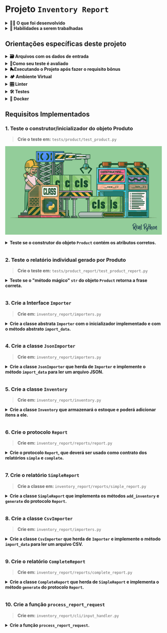 # Projeto `Inventory Report`

<details>
<summary><strong>🧑‍💻 O que foi desenvolvido</strong></summary>
  <br />

Neste projeto, foi desenvolvido um **gerador de relatórios**. O objetivo fio receber arquivos contendo informações sobre um estoque específico e, em seguida, produzir um relatório abrangente com base nesses dados. Esses dados de estoque podem ser obtidos de duas fontes:

-   Através da importação de um arquivo `CSV`;

-   Através da importação de um arquivo `JSON`;

Além disso, o relatório final possuirá duas versões: **simples** e **completa**.

</details>

<details>
  <summary><strong> 📝 Habilidades a serem trabalhadas </strong></summary>
  <br />

Neste projeto, verificamos se você é capaz de:

-   Aplicar conceitos de Programação Orientada a Objetos em Python;

-   Implementar leitura e escrita de arquivos `CSV` e `JSON` em Python;

</details>

## Orientações específicas deste projeto

<details>
  <summary><strong>🗃️ Arquivos com os dados de entrada</strong></summary><br />
  
Dois formatos de importação estão disponíveis no diretório <code>data</code> dentro do diretório <code>inventory_report</code>. Confira o exemplo de formato eles:

<strong>Arquivos CSV</strong>
Os arquivos **CSV** são separados por vírgula, como no exemplo abaixo:

```CSV
id,product_name,company_name,manufacturing_date,expiration_date,serial_number,storage_instructions
1,cadeira,Target Corporation,2021-02-18,2025-09-17,CR25,empilhadas
2,mesa,"Galena Madeira, Inc.",2022-12-06,2026-12-25,FR29,desmontadas
3,abajur,Keen Iluminação,2019-12-22,2025-11-07,CZ09,em caixas
```

<strong>Arquivos JSON</strong>
Os arquivos JSON seguem o seguinte modelo:

```json
[
    {
        "id": "1",
        "product_name": "Borracha",
        "company_name": "Papelaria Solar",
        "manufacturing_date": "2021-07-04",
        "expiration_date": "2029-02-09",
        "serial_number": "FR48",
        "storage_instructions": "Ao abrigo de luz solar"
    }
]
```

</details>

<details>
  <summary>
    <b>📌Como seu teste é avaliado</b>
  </summary> 
  <br />

Seus testes precisam estar passando. Isso feito, o <strong>teste da Trybe</strong> irá avaliar se o <strong>seu teste</strong> passa quando recebe uma implementação correta e confirmará que ele está falhando em alguns casos em que deve falhar.

Para estes testes que esperemos que falhe, o requisito será considerado atendido quando a resposta do Pytest for <code>XFAIL(Expected Fail)</code>, ao invés de <code>PASS</code> ou <code>FAIL</code>.

</details>

<details>
  <summary><strong>🛼Executando o Projeto após fazer o requisito bônus</strong></summary>
  <br />
  
Após implementar o requisito bônus, seu programa deverá ser executável <strong>via linha de comando</strong>.

O comando a ser executado será `ir`. Para que ele funcione em seu ambiente é preciso antes instalar o próprio código como um pacote pip:
<code>pip install .</code>

Agora você poderá chamar o comando `ir` passando seus argumentos:

<code>ir - p `argumento1` -t `argumento2`</code>

-   **argumento1** deve receber o caminho de um diretório com os arquivos de estoque à serem importados. Os arquivos dentro do diretório podem ser `csv`s ou `json`s.

-   **argumento2** pode receber duas strings: `simple` ou `complete`, cada uma gerando o respectivo tipo de relatório.

</details>

<details>
  <summary><strong>🏕️ Ambiente Virtual</strong></summary>
  <br />
  
O Python oferece um recurso chamado de ambiente virtual, que permite sua máquina rodar diferentes tipos de projetos com diferentes versões de bibliotecas sem conflitos. Da mesma forma que, por exemplo, o `npm` faz num projeto em _JavaScript_, garantindo que cada projeto tenha suas dependências e que eles não entrem em conflito.

1. Criar o ambiente virtual

```bash
python3 -m venv .venv
```

2. Ativar o ambiente virtual

```bash
source .venv/bin/activate
```

3. Instalar as dependências no ambiente virtual

```bash
python3 -m pip install -r dev-requirements.txt
```

Com o seu ambiente virtual ativo, as dependências serão instaladas neste ambiente. Quando precisar desativar o ambiente virtual, execute o comando `deactivate`. Lembre-se de ativar novamente quando voltar a trabalhar no projeto.

O arquivo `dev-requirements.txt` contém todas as dependências que serão utilizadas no projeto. Ele é como um `package.json` de um projeto `Node.js`.

Se o VS Code não reconhecer as dependências instaladas no ambiente virtual criado, será necessário informar o caminho do interpretador Python. Para isso, abra o VS Code e pressione `Ctrl + Shift + P` (no Mac, `Cmd + Shift + P`) e digite `Python: Select Interpreter`. Selecione o interpretador que possui o caminho `./.venv/bin/python` no nome.

</details>

<details>
<summary><strong>🎛 Linter</strong></summary>
  <br />

Para garantir a qualidade do código, foi utilizado nesse projeto o linter `Flake8`. Assim o código está alinhado com as boas práticas de desenvolvimento, sendo mais legível e de fácil manutenção! Para poder executar o `Flake8`, certifique-se de ter seguido os passos do tópico [**🏕️ Ambiente Virtual**] dentro do repositório.

Para rodá-lo localmente no repositório, execute o comando a seguir:

```bash
python3 -m flake8
```

Se a análise do `Flake8` encontrar problemas no seu código, tais problemas serão mostrados no seu terminal. Se não houver problema no seu código, nada será impresso no seu terminal.

Você pode também pode contar com a ajuda do `Flake8` no `VSCode`. Para isso, basta instalar a [extensão oficial do VS Code para a linguagem Python](https://marketplace.visualstudio.com/items?itemName=ms-python.python).

</details>

<details>
  <summary><strong>🛠 Testes</strong></summary>
  <br />

Para executar os testes certifique-se de que você está com o ambiente virtual ativado.

<strong>Executar os testes</strong>

```bash
python3 -m pytest
```

O arquivo `pyproject.toml` já configura corretamente o `pytest`. Entretanto, caso você queira que os testes gerem uma saída mais verbosa completa, o comando é:

```bash
python3 -m pytest -s -vv
```

O `pytest` possui diversos parâmetros que podem ser utilizados para executar os testes de diferentes formas. Alguns exemplos são:

```bash
python3 -m pytest tests/test_nome_do_arquivo.py  # Executa todos os testes do arquivo de testes especificado
python3 -m pytest tests/test_nome_do_arquivo.py::test_nome_do_teste  # Executa apenas o teste especificado
python3 -m pytest -k expressao  # Executa apenas os testes que contém a expressão informada como substring
python3 -m pytest -x  # Executa os testes até encontrar o primeiro erro
```

Você pode combinar os parâmetros para executar os testes da forma que desejar! Para mais informações, consulte a [documentação do pytest](https://docs.pytest.org/en/6.2.x/contents.html).

</details>

<details>
  <summary><strong>🐳 Docker</strong></summary>
  <br />
  Caso queria executar os seus testes de projeto via `docker-compose`, ao invés de no ambiente virtual, execute o comando:

```bash
docker-compose run --rm inventory pytest
```

</details>

## Requisitos Implementados

### 1. Teste o construtor/inicializador do objeto Produto

> **Crie o teste em:** `tests/product/test_product.py`

<p align="center">
    <img src="/.images/construtor.png " alt="Imagem de construtor em Python"  width="600"/>
</p>

<details>

**<summary>Teste se o construtor do objeto <code>Product</code> contém os atributos corretos.**

</summary>

Ao analisar o código do projeto, você encontrará a classe do objeto produto já implementada no arquivo `inventory_report/product.py`.

Para termos confiança em continuar as implementações, precisamos que você implemente o teste e certifique que o método `__init__` da classe `Product` esteja funcionando corretamente.

O nome deste teste deve ser `test_create_product` e ele deve verificar o correto preenchimento dos seguintes atributos:

-   `id`
-   `company_name`
-   `product_name`
-   `manufacturing_date`
-   `expiration_date`
-   `serial_number`
-   `storage_instructions`

**O que será testado:**

-   **1.1** - Se o teste valida que o atributo `id` existe na classe e é igual ao passado pelo construtor.
-   **1.2** - Se o teste valida que o atributo `company_name` existe na classe e é igual ao passado pelo construtor.
-   **1.3** - Se o teste valida que o atributo `product_name` existe na classe e é igual ao passado pelo construtor.
-   **1.4** - Se o teste valida que o atributo `manufacturing_date` existe na classe e é igual ao passado pelo construtor.
-   **1.5** - Se o teste valida que o atributo `expiration_date` existe na classe e é igual ao passado pelo construtor.
-   **1.6** - Se o teste valida que o atributo `serial_number` existe na classe e é igual ao passado pelo construtor.
-   **1.7** - Se o teste valida que o atributo `storage_instructions` existe na classe e é igual ao passado pelo construtor.

</details>

### 2. Teste o relatório individual gerado por Produto

> **Crie o teste em:** `tests/product_report/test_product_report.py`

<details>

**<summary>Teste se o "método mágico" <code>**str**</code> do objeto <code>Product</code> retorna a frase correta.**

</summary>

Boa notícia! Já implementamos o primeiro relatório no arquivo `inventory_report/product.py`, e também criamos uma frase com as informações do produto, que será útil para etiquetar o estoque. Para desenvolver esse relatório, utilizamos o método `__str__` do Python, que é chamado quando utilizamos a função `str(objeto)`.

Exemplo da frase:

**Trecho 1:** _The product `farinha`,_
**Trecho 2:** _with serial number `TY68 409C JJ43 ASD1 PL2F`,_
**Trecho 3:** _manufactured in `01-05-2021`_
**Trecho 4:** _by the company `Farinini`,_
**Trecho 5:** _valid until `02-06-2023`,_
**Trecho 6:** _must be stored according to the following instructions: `precisa ser armazenado em local protegido da luz`._

Agora, para garantirmos uma boa cobertura de testes, precisamos que você implemente o teste. O nome do teste deve ser `test_product_report`. Ele deve instanciar um objeto `Product` e verificar se a frase retornada está correta.

**O que será testado:**

-   **2.1** - Se seu teste verifica se o Trecho 1 do relatório está correto no texto base e no dado inserido nele.
-   **2.2** - Se seu teste verifica se o Trecho 2 do relatório está correto no texto base e no dado inserido nele.
-   **2.3** - Se seu teste verifica se o Trecho 3 do relatório está correto no texto base e no dado inserido nele.
-   **2.4** - Se seu teste verifica se o Trecho 4 do relatório está correto no texto base e no dado inserido nele.
-   **2.5** - Se seu teste verifica se o Trecho 5 do relatório está correto no texto base e no dado inserido nele.
-   **2.6** - Se seu teste verifica se o Trecho 6 do relatório está correto no texto base e no dado inserido nele.

</details>

### 3. Crie a Interface `Importer`

> **Crie em:** `inventory_report/importers.py`

<details>

**<summary>Crie a classe abstrata <code>Importer</code> com o inicializador implementado e com o método abstrato <code>import_data</code>.**

</summary>
  <br />

Como já temos o arquivo com os produtos, precisamos importar os dados. Em razão dos diversos formatos e para não repetir lógica, vamos criar uma classe abstrata que será responsável por definir como as classes importadoras dos dados dos arquivos serão.

Para isso, crie uma classe abstrata chamada `Importer`, que deve conter um método chamado `import_data`, que recebe o caminho do arquivo e retorna uma lista de produtos:

**O que será testado:**

-   **3.1** - Se a classe `Importer` é abstrata;
-   **3.2** - Se o método `__init__` não é abstrato;
-   **3.3** - Se o método `__init__` recebe `self` e `path`;
-   **3.4** - Se o tipo do `path` é `str`;
-   **3.5** - Se o método `import_data` é abstrato;
-   **3.6** - Se o método `import_data` recebe `self`;
-   **3.7** - Se o método `import_data` retorna uma lista de produtos;

</details>

### 4. Crie a classe `JsonImporter`

> **Crie em:** `inventory_report/importers.py`

<details>

**<summary>Crie a classe <code>JsonImporter</code> que herda de <code>Importer</code> e implemente o método <code>import_data</code> para ler um arquivo JSON.**

</summary>
  <br />

Agora que temos a interface, precisamos criar a classe que irá implementar o método `import_data` para ler um arquivo JSON. Para isso, crie uma classe chamada `JsonImporter`, que deve herdar da classe `Importer` e implementar o método `import_data`. Esse método, por sua vez, recebe o caminho do arquivo e retorna uma lista de produtos. A lista deve ser retornada como no formato abaixo:

```
[
  Product(
    id='1',
    product_name='Nicotine Polacrilex',
    company_name='Target Corporation',
    manufacturing_date='2021-02-18',
    expiration_date='2023-09-17',
    serial_number='CR25 1551 4467 2549 4402 1',
    storage_instructions='instrucao 1'
  ),

  Product(
    id='2',
    product_name='fentanyl citrate',
    company_name='Target Corporation',
    manufacturing_date='2020-12-06',
    expiration_date='2023-12-25',
    serial_number='FR29 5951 7573 74OY XKGX 6CSG D20',
    storage_instructions='instrucao 2'
  ),
  // ...
]
```

**O que será testado:**

-   **4.1** - Se a classe `JsonImporter` herda de `Importer`.
-   **4.2** - Se o método `import_data` importa corretamente um arquivo JSON válido.
-   **4.3** - Se o método `import_data` exporta os dados do JSON importado no formato apropriado.

</details>

### 5. Crie a classe `Inventory`

> **Crie em:** `inventory_report/inventory.py`

<details>

**<summary>Crie a classe <code>Inventory</code> que armazenará o estoque e poderá adicionar itens a ele.**

</summary>
  <br />

Com o nosso importador de dados feito, vamos criar a classe que representa um estoque para, a partir dele, gerar o nosso relatório! Atenção para as especificações:

-   A classe `Inventory` deve poder ser instanciada, de forma opcional, com uma lista de produtos.
-   Caso a lista não seja fornecida, a lista da instância deve ser inicializada como vazia.
-   A classe deve conter um método chamado `add_data`, que recebe uma lista de produtos e adiciona todos os produtos à lista de produtos da instância.
-   Além disso, a classe deve ter uma propriedade chamada `data`, que deve ser somente leitura e retornar uma cópia da lista de produtos da instância.

**O que será testado:**

-   **5.1** - Se o inicializador recebe dois parâmetros: `self` e `data`.
-   **5.2** - Se `data` tem a anotação de tipo `List[Products]` e é opcional.
-   **5.3** - Se `data` tem o valor padrão `None`.
-   **5.4** - Se `data` é inicializado com uma lista vazia quando o valor padrão é usado.
-   **5.5** - Se `data` recebe uma lista de produtos.
-   **5.6** - Se `data` é uma propriedade somente de leitura.
-   **5.7** - Se `add_data` recebe uma lista de produtos.
-   **5.8** - Se `add_data` adiciona todos os produtos da lista de produtos recebida por parâmetro à lista de produtos da instância.

</details>

### 6. Crie o protocolo `Report`

> **Crie em:** `inventory_report/reports/report.py`

<details>

**<summary>Crie o protocolo <code>Report</code>, que deverá ser usado como contrato dos relatórios <code>simple</code> e <code>complete</code>.**

</summary>
  <br />

Feita nossa classe de inventário, vamos usá-la para criar nossos relatórios! Visto que teremos dois formatos dele, primeiro vamos criar um contrato para todos os formatos respeitarem. Usaremos um protocolo para isso. Atenção à especificação:

-   No protocolo `Report` deve haver um método chamado `add_inventory` recebendo um parâmetro `inventory`, do tipo `Inventory`, classe criada no quinto requisito.

-   Deve haver um método chamado `generate` que retorna uma string.

**O que será testado:**


-   **6.1** - Se `add_inventory` recebe dois parâmetros: `self` e `inventory`.
-   **6.2** - Se `inventory` tem a anotação de tipo `Inventory`.
-   **6.3** - Se `generate` recebe `self`.
-   **6.4** - Se `generate` tem um retorno do tipo `str`.

</details>

### 7. Crie o relatório `SimpleReport`

> **Crie a classe em:** `inventory_report/reports/simple_report.py`

<details>

**<summary>Crie a classe <code>SimpleReport</code> que implementa os métodos <code>add_inventory</code> e <code>generate</code> do protocolo <code>Report</code>.**

</summary>
  <br />

A classe `SimpleReport` deve ser inicializada sem parâmetros, contudo, deve ter um atributo para armazenar cada um dos estoques que podem ser adicionados.

O método `add_inventory` deverá seguir o contrato do protocolo `Report` e deve ser capaz de adicionar um estoque ao atributo que armazena cada um dos estoques.

O método `generate` deve ser capaz de gerar o relatório a partir dos produtos que estão presentes em cada um dos estoques armazenados. Atenção às especificações:

-   Ao rodar os testes localmente, você terá um teste para cada validação de cada informação presente no relatório;
-   O método `add_inventory` deve receber um parâmetro que representa um `Inventory`, classe implementada no quinto requisito.
-   O método `generate` deverá retornar uma `string` de saída com o seguinte formato:

```txt
Oldest manufacturing date: YYYY-MM-DD
Closest expiration date: YYYY-MM-DD
Company with the largest inventory: NOME DA EMPRESA
```

-   A data de validade mais próxima considera somente itens que ainda não venceram.

**Dica:** O módulo [datetime](https://docs.python.org/3/library/datetime.html) pode te ajudar.

**O que será testado:**

-   **7.1** - Se o relatório traz corretamente a data de fabricação mais antiga dos estoques,
-   **7.2** - Se o relatório traz corretamente a data de validade mais próxima, descartando itens já vencidos, do estoque
-   **7.3** - Se o relatório traz corretamente a empresa com o maior estoque
-   **7.4** - Se o relatório é gerado no formato especificado.

</details>

### 8. Crie a classe `CsvImporter`

> **Crie em:** `inventory_report/importers.py`

<details>

**<summary>Crie a classe <code>CsvImporter</code> que herda de <code>Importer</code> e implemente o método <code>import_data</code> para ler um arquivo CSV.**

</summary>
  <br />

Para não ficarmos limitados a receber estoques em formato JSON, precisamos criar a classe que irá implementar o método `import_data` para ler um arquivo CSV. Para isso, crie uma classe chamada `CsvImporter`, que deve herdar da classe `Importer` e implementar o método `import_data`, que usa o caminho armazenado em um atributo para retornar uma lista de produtos.

**O que será testado:**

-   **8.1** - Se a classe `CsvImporter` herda de `Importer`.
-   **8.2** - Se o método `import_data` importa um arquivo CSV.

</details>

### 9. Crie o relatório `CompleteReport`

> **Crie em:** `inventory_report/reports/complete_report.py`

<details>

**<summary>Crie a classe <code>CompleteReport</code> que herda de <code>SimpleReport</code> e implementa o método <code>generate</code> do protocolo <code>Report</code>.**

</summary>
  <br />

O relatório completo deve ser gerado através do método `generate` escrito dentro da classe `CompleteReport` e que respeita o contrato criado no protocolo `Report`.

O método `generate` deve usar o atributo que armazena as lista de estoques para a estruturação do relatório e deverá retornar uma string formatada como um relatório. Atenção à especificação:

-   A classe `CompleteReport` deve herdar da classe `SimpleReport` e sobrescrever o método `generate`, de modo a especializar seu comportamento.

-   O método deverá retornar uma saída com o seguinte formato:

```bash
Oldest manufacturing date: YYYY-MM-DD
Closest expiration date: YYYY-MM-DD
Company with the largest inventory: NOME DA EMPRESA
Stocked products by company:
- Empresa 1: 2
- Empresa 2: 1
```

**O que será testado:**

-   **9.1** - Se o relatório simples funciona corretamente, aderente a todas as suas especificações.
-   **9.2** - Se o relatório completo retorna a data de fabricação mais antiga corretamente.
-   **9.3** - Se o relatório completo retorna a data de vencimento mais próxima corretamente, ignorando produtos já vencidos.
-   **9.4** - Se o relatório completo retorna a quantidade correta de produtos estocados por empresa.
-   **9.5** - Se o relatório completo é gerado com o formato especificado.

</details>

### 10. Crie a função `process_report_request`

> **Crie em:** `inventory_report/cli/input_handler.py`

<details>

**<summary>Crie a função <code>process_report_request</code>.**

</summary>
  <br />

Está na hora de ajustar a interface de linha de comando (_Command Line Interface_, ou _CLI_) para nossa aplicação que gera relatórios!

No arquivo `inventory_report/cli/__init__.py` já existe uma CLI implementada com a biblioteca [Typer](https://typer.tiangolo.com/) que está configurada para ser chamada da seguinte forma:

```sh
ir -p <caminho_da_pasta> -t <tipo_do_relatorio>
```

A implementação em `inventory_report/cli/__init__.py` (você não precisa alterar esse arquivo) irá chamar a função `process_report_request` que você deve implementar no arquivo `inventory_report/cli/input_handler.py`, com os seguintes argumentos:

- `file_paths: List[str]`: Lista de caminhos de arquivos dentro da pasta informada em `-p`;
- `report_type: str`: Tipo de relatório a ser gerado, informado em `-t`.

A função `process_report_request` deve retornar um relatório do tipo informado contendo os dados de todos os arquivos listados. Atenção às especificações:

-   A função `process_report_request` deve receber dois parâmetros: `file_paths: List[str]` e `report_type: str`;

-   Deverão ser usadas as classes dos requisitos anteriores para gerar o relatório adequado: `Inventory`, `CsvImporter`, `JsonImporter`, `SimpleReport` e `CompleteReport`;

-   Arquivos de extensões não suportadas devem ser ignorados;

-   Caso o tipo de relatório informado não seja suportado, deve ser levantado um `ValueError` com a mensagem `Report type is invalid.`;

**O que será testado:**

-   **10.1** - Se a função gera corretamente relatórios simples quando chamado com um arquivo `.json`.
-   **10.2** - Se a função gera corretamente relatórios simples quando chamado com um arquivo `.csv`.
-   **10.3** - Se a função gera corretamente relatórios simples quando chamado com mais de um arquivo.
-   **10.4** - Se a função gera corretamente relatórios completos quando chamado com um arquivo `.json`.
-   **10.5** - Se a função gera corretamente relatórios completos quando chamado com um arquivo `.csv`.
-   **10.6** - Se a função gera corretamente relatórios completos quando chamado com mais de um arquivo.
-   **10.7** - Se a função ignora arquivos de extensões não suportadas.
-   **10.8** - Se a função levanta um `ValueError` quando é passado um tipo de relatório inválido como parâmetro.

</details>
